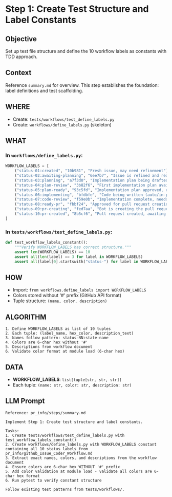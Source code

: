 # Step 1: Create Test Structure and Label Constants

## Objective
Set up test file structure and define the 10 workflow labels as constants with TDD approach.

## Context
Reference `summary.md` for overview. This step establishes the foundation: label definitions and test scaffolding.

## WHERE
- Create: `tests/workflows/test_define_labels.py`
- Create: `workflows/define_labels.py` (skeleton)

## WHAT

### In `workflows/define_labels.py`:
```python
WORKFLOW_LABELS = [
    ("status-01:created", "10b981", "Fresh issue, may need refinement"),
    ("status-02:awaiting-planning", "6ee7b7", "Issue is refined and ready for implementation planning"),
    ("status-03:planning", "a7f3d0", "Implementation plan being drafted (auto/in-progress)"),
    ("status-04:plan-review", "3b82f6", "First implementation plan available for review/discussion"),
    ("status-05:plan-ready", "93c5fd", "Implementation plan approved, ready to code"),
    ("status-06:implementing", "bfdbfe", "Code being written (auto/in-progress)"),
    ("status-07:code-review", "f59e0b", "Implementation complete, needs code review"),
    ("status-08:ready-pr", "fbbf24", "Approved for pull request creation"),
    ("status-09:pr-creating", "fed7aa", "Bot is creating the pull request (auto/in-progress)"),
    ("status-10:pr-created", "8b5cf6", "Pull request created, awaiting approval/merge"),
]
```

### In `tests/workflows/test_define_labels.py`:
```python
def test_workflow_labels_constant():
    """Verify WORKFLOW_LABELS has correct structure."""
    assert len(WORKFLOW_LABELS) == 10
    assert all(len(label) == 3 for label in WORKFLOW_LABELS)
    assert all(label[0].startswith("status-") for label in WORKFLOW_LABELS)
```

## HOW
- Import: `from workflows.define_labels import WORKFLOW_LABELS`
- Colors stored without '#' prefix (GitHub API format)
- Tuple structure: `(name, color, description)`

## ALGORITHM
```
1. Define WORKFLOW_LABELS as list of 10 tuples
2. Each tuple: (label_name, hex_color, description_text)
3. Names follow pattern: status-NN:state-name
4. Colors are 6-char hex without '#'
5. Descriptions from workflow document
6. Validate color format at module load (6-char hex)
```

## DATA
- **WORKFLOW_LABELS**: `list[tuple[str, str, str]]`
- Each tuple: `(name: str, color: str, description: str)`

## LLM Prompt
```
Reference: pr_info/steps/summary.md

Implement Step 1: Create test structure and label constants.

Tasks:
1. Create tests/workflows/test_define_labels.py with test_workflow_labels_constant()
2. Create workflows/define_labels.py with WORKFLOW_LABELS constant containing all 10 status labels from pr_info/github_Issue_Coder_Workflow.md
3. Extract exact names, colors, and descriptions from the workflow document
4. Ensure colors are 6-char hex WITHOUT '#' prefix
5. Add color validation at module load - validate all colors are 6-char hex format
6. Run pytest to verify constant structure

Follow existing test patterns from tests/workflows/.
```
